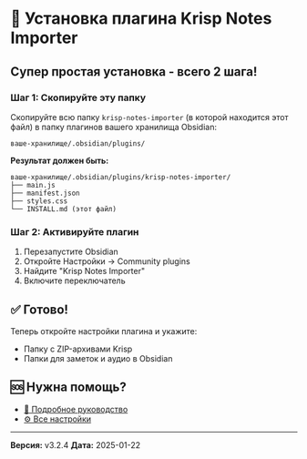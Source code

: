 # 🚀 Установка плагина Krisp Notes Importer

## Супер простая установка - всего 2 шага!

### Шаг 1: Скопируйте эту папку
Скопируйте всю папку `krisp-notes-importer` (в которой находится этот файл) в папку плагинов вашего хранилища Obsidian:

```
ваше-хранилище/.obsidian/plugins/
```

**Результат должен быть:**
```
ваше-хранилище/.obsidian/plugins/krisp-notes-importer/
├── main.js
├── manifest.json
├── styles.css
└── INSTALL.md (этот файл)
```

### Шаг 2: Активируйте плагин
1. Перезапустите Obsidian
2. Откройте Настройки → Community plugins
3. Найдите "Krisp Notes Importer"
4. Включите переключатель

## ✅ Готово!

Теперь откройте настройки плагина и укажите:
- Папку с ZIP-архивами Krisp
- Папки для заметок и аудио в Obsidian

## 🆘 Нужна помощь?

- [📖 Подробное руководство](../../docs/UserGuide.MD)
- [⚙️ Все настройки](../../docs/SettingsUI.MD)

---

**Версия:** v3.2.4
**Дата:** 2025-01-22
